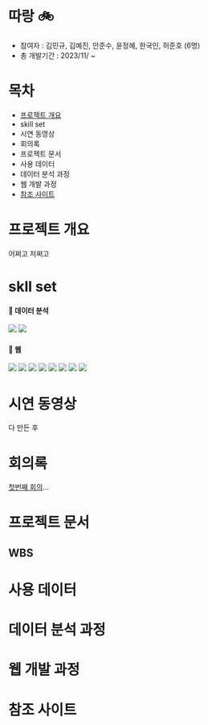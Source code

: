 # 따랑 🚲
- 참여자 : 김민규, 김예진, 안준수, 윤정혜, 한국인, 허준호 (6명)
- 총 개발기간 : 2023/11/ ~

# 목차
- [프로젝트 개요](#프로젝트-개요)
- skill set
- 시연 동영상
- 회의록
- 프로젝트 문서
- 사용 데이터
- 데이터 분석 과정
- 웹 개발 과정
- [참조 사이트](#참조-사이트)
  
# <a name="프로젝트-개요">프로젝트 개요</a>
어쩌고 저쩌고

# skll set
#### 📍 데이터 분석
<img src="https://img.shields.io/badge/Python-3776AB6?style=for-the-badge&logo=Python&logoColor=white"> <img src="https://img.shields.io/badge/tableau-E97627?style=for-the-badge&logo=tableau&logoColor=white"> 

#### 📍 웹 
<img src="https://img.shields.io/badge/django-092E20?style=for-the-badge&logo=django&logoColor=white">  <img src="https://img.shields.io/badge/Spring boot-6DB33F?style=for-the-badge&logo=Spring boot&logoColor=white"> <img src="https://img.shields.io/badge/HTML5-E34F26?style=for-the-badge&logo=HTML5&logoColor=white"> <img src="https://img.shields.io/badge/CSS3-1572B6?style=for-the-badge&logo=CSS3&logoColor=white"> 
<img src="https://img.shields.io/badge/JavaScript-F7DF1E?style=for-the-badge&logo=JavaScript&logoColor=white">
<img src="https://img.shields.io/badge/jQuery-0769AD?style=for-the-badge&logo=jQuery&logoColor=white">
<img src="https://img.shields.io/badge/MariaDB-003545?style=for-the-badge&logo=MariaDB&logoColor=white"> <img src="https://img.shields.io/badge/JPA-000000?style=for-the-badge&logo=JPA&logoColor=white">

# 시연 동영상
다 만든 후

# 회의록
<a href="">첫번째 회의</a>...

# 프로젝트 문서
## WBS

## 

# 사용 데이터


# 데이터 분석 과정

# 웹 개발 과정

# <a name="참조-사이트">참조 사이트</a>
